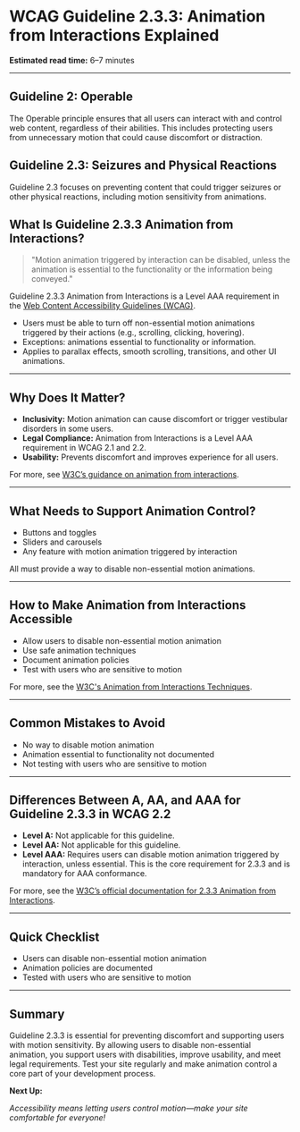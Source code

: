 <!--
title: 2.3.3 - Animation from Interactions
series: Making the Web Accessible for All
description: A practical guide to WCAG Guideline 2.3.3 (Animation from Interactions)—what it means, why it matters, and how to ensure users can disable non-essential animation triggered by interaction.
keywords: wcag 2.3.3, animation from interactions, motion, accessibility, web standards, digital inclusion
image: WCAG-Series-2-3-3.png
imageAlt: Blue text on yellow background saying, "Web Content Accessibiilty Guiedlines (WCAG) 2.3.3 Explained, Animation from Interactions"
status: published
date: 2025-07-03
excerpt: Ensures users can disable non-essential animation triggered by interaction, reducing discomfort or distraction.
-->

# **WCAG Guideline 2.3.3: Animation from Interactions Explained**

**Estimated read time:** 6–7 minutes

---

## **Guideline 2: Operable**

The Operable principle ensures that all users can interact with and control web content, regardless of their abilities. This includes protecting users from unnecessary motion that could cause discomfort or distraction.

## **Guideline 2.3: Seizures and Physical Reactions**

Guideline 2.3 focuses on preventing content that could trigger seizures or other physical reactions, including motion sensitivity from animations.

## **What Is Guideline 2.3.3 Animation from Interactions?**

<!-- [Illustration: User toggling off animation after clicking a button] -->

> "Motion animation triggered by interaction can be disabled, unless the animation is essential to the functionality or the information being conveyed."

Guideline 2.3.3 Animation from Interactions is a Level AAA requirement in the [Web Content Accessibility Guidelines (WCAG)](https://www.w3.org/WAI/WCAG22/quickref/#animation-from-interactions).

- Users must be able to turn off non-essential motion animations triggered by their actions (e.g., scrolling, clicking, hovering).
- Exceptions: animations essential to functionality or information.
- Applies to parallax effects, smooth scrolling, transitions, and other UI animations.

---

## **Why Does It Matter?**

<!-- [Infographic: User with motion sensitivity, toggle switch, and safe animation] -->

- **Inclusivity:** Motion animation can cause discomfort or trigger vestibular disorders in some users.
- **Legal Compliance:** Animation from Interactions is a Level AAA requirement in WCAG 2.1 and 2.2.
- **Usability:** Prevents discomfort and improves experience for all users.

For more, see [W3C’s guidance on animation from interactions](https://www.w3.org/WAI/WCAG22/Understanding/animation-from-interactions.html).

---

## **What Needs to Support Animation Control?**

<!-- [Grid: Buttons, toggles, sliders, all with animation icons] -->

- Buttons and toggles
- Sliders and carousels
- Any feature with motion animation triggered by interaction

All must provide a way to disable non-essential motion animations.

---

## **How to Make Animation from Interactions Accessible**

<!-- [Side-by-side code snippets: Animation enabled/disabled, toggle UI]
[Example: Settings panel for animation control] -->

- Allow users to disable non-essential motion animation
- Use safe animation techniques
- Document animation policies
- Test with users who are sensitive to motion

For more, see the [W3C's Animation from Interactions Techniques](https://www.w3.org/WAI/WCAG22/Techniques/css/C39).

---

## **Common Mistakes to Avoid**

<!-- [Do/Don't graphic: Left side with animation toggle, right side with no control] -->

- No way to disable motion animation
- Animation essential to functionality not documented
- Not testing with users who are sensitive to motion

---

## **Differences Between A, AA, and AAA for Guideline 2.3.3 in WCAG 2.2**

<!-- [Infographic: Three columns labeled A, AA, AAA with example requirements for each] -->

- **Level A:** Not applicable for this guideline.
- **Level AA:** Not applicable for this guideline.
- **Level AAA:** Requires users can disable motion animation triggered by interaction, unless essential. This is the core requirement for 2.3.3 and is mandatory for AAA conformance.

For more, see the [W3C’s official documentation for 2.3.3 Animation from Interactions](https://www.w3.org/WAI/WCAG22/Understanding/animation-from-interactions.html).

---

## **Quick Checklist**

<!-- [Checklist graphic: Icons for each item (animation, toggle, safe, etc.)] -->

- Users can disable non-essential motion animation
- Animation policies are documented
- Tested with users who are sensitive to motion

---

## **Summary**

<!-- [Illustration: User toggling off animation in a web app] -->

Guideline 2.3.3 is essential for preventing discomfort and supporting users with motion sensitivity. By allowing users to disable non-essential animation, you support users with disabilities, improve usability, and meet legal requirements. Test your site regularly and make animation control a core part of your development process.

**Next Up:**

<!-- No further guideline, so no next up link -->

*Accessibility means letting users control motion—make your site comfortable for everyone!*
